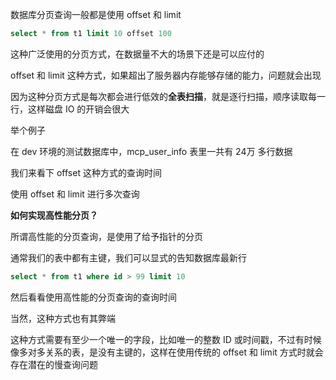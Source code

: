 
数据库分页查询一般都是使用 offset 和 limit

```sql
select * from t1 limit 10 offset 100
```

 

这种广泛使用的分页方式，在数据量不大的场景下还是可以应付的

 

offset 和 limit 这种方式，如果超出了服务器内存能够存储的能力，问题就会出现

因为这种分页方式是每次都会进行低效的**全表扫描**，就是逐行扫描，顺序读取每一行，这样磁盘 IO 的开销会很大



举个例子

在 dev 环境的测试数据库中，mcp_user_info 表里一共有 24万 多行数据





我们来看下 offset 这种方式的查询时间

使用 offset 和 limit 进行多次查询





**如何实现高性能分页？**

所谓高性能的分页查询，是使用了给予指针的分页

通常我们的表中都有主键，我们可以显式的告知数据库最新行

```sql
select * from t1 where id > 99 limit 10
```



然后看看使用高性能的分页查询的查询时间

 

当然，这种方式也有其弊端

这种方式需要有至少一个唯一的字段，比如唯一的整数 ID 或时间戳，不过有时候像多对多关系的表，是没有主键的，这样在使用传统的 offset 和 limit 方式时就会存在潜在的慢查询问题